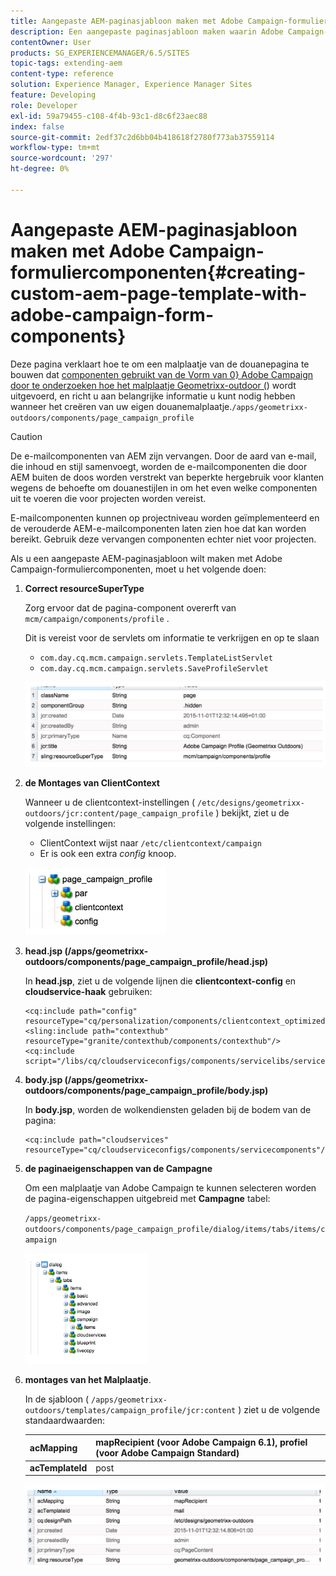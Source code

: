 ```yaml
---
title: Aangepaste AEM-paginasjabloon maken met Adobe Campaign-formuliercomponenten
description: Een aangepaste paginasjabloon maken waarin Adobe Campaign-formuliercomponenten worden gebruikt
contentOwner: User
products: SG_EXPERIENCEMANAGER/6.5/SITES
topic-tags: extending-aem
content-type: reference
solution: Experience Manager, Experience Manager Sites
feature: Developing
role: Developer
exl-id: 59a79455-c108-4f4b-93c1-d8c6f23aec88
index: false
source-git-commit: 2edf37c2d6bb04b418618f2780f773ab37559114
workflow-type: tm+mt
source-wordcount: '297'
ht-degree: 0%

---
```



# Aangepaste AEM-paginasjabloon maken met Adobe Campaign-formuliercomponenten{#creating-custom-aem-page-template-with-adobe-campaign-form-components}

Deze pagina verklaart hoe te om een malplaatje van de douanepagina te bouwen dat [ componenten gebruikt van de Vorm van 0&rbrace; Adobe Campaign door te onderzoeken hoe het malplaatje Geometrixx-outdoor (](/help/sites-authoring/adobe-campaign-components.md)) wordt uitgevoerd, en richt u aan belangrijke informatie u kunt nodig hebben wanneer het creëren van uw eigen douanemalplaatje.`/apps/geometrixx-outdoors/components/page_campaign_profile`

>[!CAUTION]
>
>De e-mailcomponenten van AEM zijn vervangen. Door de aard van e-mail, die inhoud en stijl samenvoegt, worden de e-mailcomponenten die door AEM buiten de doos worden verstrekt van beperkte hergebruik voor klanten wegens de behoefte om douanestijlen in om het even welke componenten uit te voeren die voor projecten worden vereist.
>
>E-mailcomponenten kunnen op projectniveau worden geïmplementeerd en de verouderde AEM-e-mailcomponenten laten zien hoe dat kan worden bereikt. Gebruik deze vervangen componenten echter niet voor projecten.


Als u een aangepaste AEM-paginasjabloon wilt maken met Adobe Campaign-formuliercomponenten, moet u het volgende doen:

1. **Correct resourceSuperType**

   Zorg ervoor dat de pagina-component overerft van `mcm/campaign/components/profile` .

   Dit is vereist voor de servlets om informatie te verkrijgen en op te slaan

   * `com.day.cq.mcm.campaign.servlets.TemplateListServlet`
   * `com.day.cq.mcm.campaign.servlets.SaveProfileServlet`

   ![ chlimage_1-201 ](assets/chlimage_1-201.png)

1. **de Montages van ClientContext**

   Wanneer u de clientcontext-instellingen ( `/etc/designs/geometrixx-outdoors/jcr:content/page_campaign_profile` ) bekijkt, ziet u de volgende instellingen:

   * ClientContext wijst naar `/etc/clientcontext/campaign`
   * Er is ook een extra *config* knoop.

   ![ chlimage_1-202 ](assets/chlimage_1-202.png)

1. **head.jsp (/apps/geometrixx-outdoors/components/page_campaign_profile/head.jsp)**

   In **head.jsp**, ziet u de volgende lijnen die **clientcontext-config** en **cloudservice-haak** gebruiken:

   ```
   <cq:include path="config" resourceType="cq/personalization/components/clientcontext_optimized/config"/>
   <sling:include path="contexthub" resourceType="granite/contexthub/components/contexthub"/>
   <cq:include script="/libs/cq/cloudserviceconfigs/components/servicelibs/servicelibs.jsp"/>
   ```

1. **body.jsp (/apps/geometrixx-outdoors/components/page_campaign_profile/body.jsp)**

   In **body.jsp**, worden de wolkendiensten geladen bij de bodem van de pagina:

   ```
   <cq:include path="cloudservices" resourceType="cq/cloudserviceconfigs/components/servicecomponents"/>
   ```

1. **de paginaeigenschappen van de Campagne**

   Om een malplaatje van Adobe Campaign te kunnen selecteren worden de pagina-eigenschappen uitgebreid met **Campagne** tabel:

   `/apps/geometrixx-outdoors/components/page_campaign_profile/dialog/items/tabs/items/campaign`

   ![ chlimage_1-203 ](assets/chlimage_1-203.png)

1. **montages van het Malplaatje**.

   In de sjabloon ( `/apps/geometrixx-outdoors/templates/campaign_profile/jcr:content` ) ziet u de volgende standaardwaarden:

   | **acMapping** | mapRecipient (voor Adobe Campaign 6.1), profiel (voor Adobe Campaign Standard) |
   |---|---|
   | **acTemplateId** | post |

   ![ chlimage_1-204 ](assets/chlimage_1-204.png)
